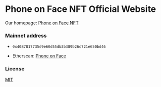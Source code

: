 # Phone on Face NFT Official Website

Our homepage: [Phone on Face NFT](https://phoneonface.xyz)

### Mainnet address

- `0x4087817735d9e60d55db3b389b26c721e650bd46`

- Etherscan: [Phone on Face](https://etherscan.io/address/0x4087817735d9e60d55db3b389b26c721e650bd46)

### License

[MIT](./LICENSE)
